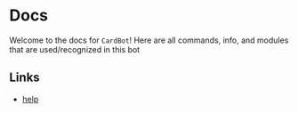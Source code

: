 # Docs
Welcome to the docs for `CardBot`! Here are all commands, info, and modules that are used/recognized in this bot

## Links
* [help](https://github.com/ZippyMagician/CardBot/docs/commands/help.md)
